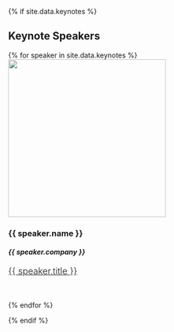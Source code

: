 {% if site.data.keynotes %} 
<br /> 

## Keynote Speakers

  {% for speaker in site.data.keynotes %}
<img src="assets/img/{{ speaker.image }}" style="width:320px"> 
### {{ speaker.name }}
#### <em style="font-style: italic;">{{ speaker.company }}</em>
#### <strong style="font-size:large; font-weight:300; text-decoration:underline;">{{ speaker.title }}</strong>
<br />

  {% endfor %} 

{% endif %}
